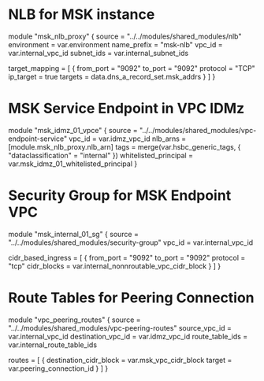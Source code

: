 # NLB for MSK instance
module "msk_nlb_proxy" {
  source  = "../../modules/shared_modules/nlb"
  environment = var.environment
  name_prefix = "msk-nlb"
  vpc_id = var.internal_vpc_id
  subnet_ids = var.internal_subnet_ids

  target_mapping = [
    {
      from_port = "9092"
      to_port   = "9092"
      protocol  = "TCP"
      ip_target = true
      targets   = data.dns_a_record_set.msk_addrs
    }
  ]
}

# MSK Service Endpoint in VPC IDMz
module "msk_idmz_01_vpce" {
  source  = "../../modules/shared_modules/vpc-endpoint-service"
  vpc_id  = var.idmz_vpc_id
  nlb_arns = [module.msk_nlb_proxy.nlb_arn]
  tags = merge(var.hsbc_generic_tags, { "dataclassification" = "internal" })
  whitelisted_principal = var.msk_idmz_01_whitelisted_principal
}

# Security Group for MSK Endpoint VPC
module "msk_internal_01_sg" {
  source  = "../../modules/shared_modules/security-group"
  vpc_id  = var.internal_vpc_id

  cidr_based_ingress = [
    {
      from_port = "9092"
      to_port   = "9092"
      protocol  = "tcp"
      cidr_blocks = var.internal_nonnroutable_vpc_cidr_block
    }
  ]
}

# Route Tables for Peering Connection
module "vpc_peering_routes" {
  source            = "../../modules/shared_modules/vpc-peering-routes"
  source_vpc_id     = var.internal_vpc_id
  destination_vpc_id = var.idmz_vpc_id
  route_table_ids   = var.internal_route_table_ids

  routes = [
    {
      destination_cidr_block = var.msk_vpc_cidr_block
      target                 = var.peering_connection_id
    }
  ]
}
